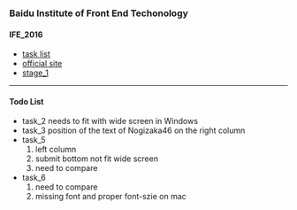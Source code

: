 ### Baidu Institute of Front End Techonology

#### IFE_2016
- [task list](http://ife.baidu.com/task/all)
- [official site](http://ife.baidu.com/)
- [stage_1](https://github.com/imsytu/ife/tree/gh-pages/src/stage_1)
************************************************************
#### Todo List

- task_2 needs to fit with wide screen in Windows
- task_3 position of the text of Nogizaka46 on the right column
- task_5 
	1. left column
	2. submit bottom not fit wide screen
	3. need to compare
- task_6 
	1. need to compare
	2. missing font and proper font-szie on mac

